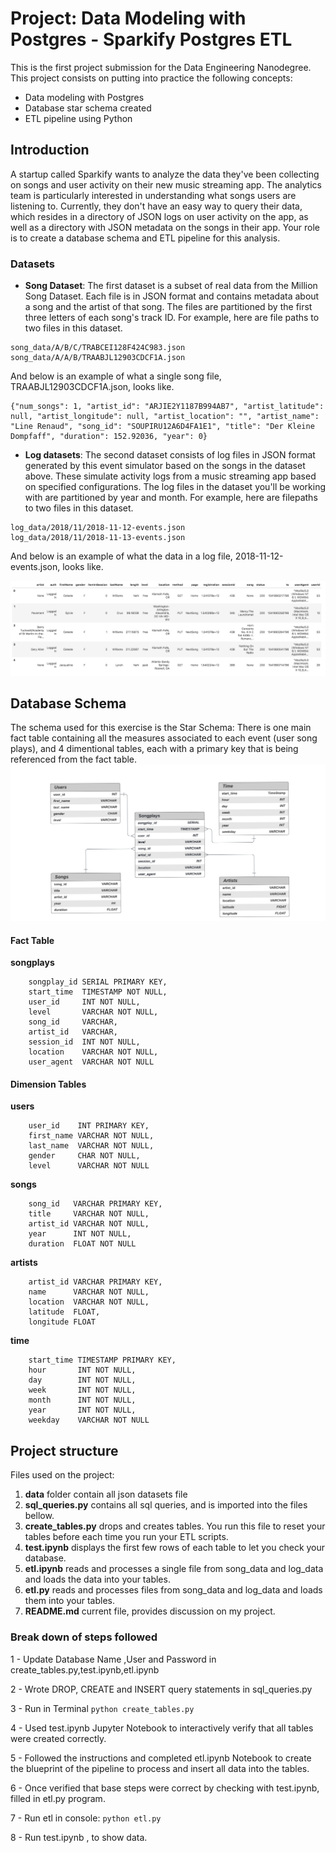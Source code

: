 # Project: Data Modeling with Postgres - Sparkify Postgres ETL

This is the first project submission for the Data Engineering Nanodegree.
This project consists on putting into practice the following concepts:
- Data modeling with Postgres
- Database star schema created 
- ETL pipeline using Python

## Introduction

A startup called Sparkify wants to analyze the data they've been collecting on songs and user activity on their new music streaming app. 
The analytics team is particularly interested in understanding what songs users are listening to. 
Currently, they don't have an easy way to query their data, which resides in a directory of JSON logs on user activity on the app, as well as a directory with JSON metadata on the songs in their app.
Your role is to create a database schema and ETL pipeline for this analysis.

###  Datasets
- **Song Dataset**: The first dataset is a subset of real data from the Million Song Dataset. Each file is in JSON format   and contains metadata about a song and the artist of that song. The files are partitioned by the first three letters of each song's track ID. For example, here are file paths to two files in this dataset.
```
song_data/A/B/C/TRABCEI128F424C983.json
song_data/A/A/B/TRAABJL12903CDCF1A.json
```
And below is an example of what a single song file, TRAABJL12903CDCF1A.json, looks like.


```
{"num_songs": 1, "artist_id": "ARJIE2Y1187B994AB7", "artist_latitude": null, "artist_longitude": null, "artist_location": "", "artist_name": "Line Renaud", "song_id": "SOUPIRU12A6D4FA1E1", "title": "Der Kleine Dompfaff", "duration": 152.92036, "year": 0}
```

- **Log datasets**: The second dataset consists of log files in JSON format generated by this event simulator based on the songs in the dataset above. These simulate activity logs from a music streaming app based on specified configurations.
The log files in the dataset you'll be working with are partitioned by year and month. For example, here are filepaths to two files in this dataset.
```
log_data/2018/11/2018-11-12-events.json
log_data/2018/11/2018-11-13-events.json
```
And below is an example of what the data in a log file, 2018-11-12-events.json, looks like.

![log-data](images\log-data.png)


## Database Schema
The schema used for this exercise is the Star Schema: 
There is one main fact table containing all the measures associated to each event (user song plays), 
and 4 dimentional tables, each with a primary key that is being referenced from the fact table.
![Star-Schema](images\Project-Data-Modeling-with-Postgres-Star-Schema.png)
#### Fact Table
**songplays** 
```
    songplay_id SERIAL PRIMARY KEY,
    start_time  TIMESTAMP NOT NULL,
    user_id     INT NOT NULL,
    level       VARCHAR NOT NULL,
    song_id     VARCHAR,
    artist_id   VARCHAR,
    session_id  INT NOT NULL,
    location    VARCHAR NOT NULL,
    user_agent  VARCHAR NOT NULL
```

#### Dimension Tables
**users** 
```
    user_id    INT PRIMARY KEY,
    first_name VARCHAR NOT NULL,
    last_name  VARCHAR NOT NULL,
    gender     CHAR NOT NULL,
    level      VARCHAR NOT NULL
```
**songs** 
```
    song_id   VARCHAR PRIMARY KEY,
    title     VARCHAR NOT NULL,
    artist_id VARCHAR NOT NULL,
    year      INT NOT NULL,
    duration  FLOAT NOT NULL
```

**artists** 
```
    artist_id VARCHAR PRIMARY KEY,
    name      VARCHAR NOT NULL,
    location  VARCHAR NOT NULL,
    latitude  FLOAT,
    longitude FLOAT
```

**time**
```
    start_time TIMESTAMP PRIMARY KEY,
    hour       INT NOT NULL,
    day        INT NOT NULL,
    week       INT NOT NULL,
    month      INT NOT NULL,
    year       INT NOT NULL,
    weekday    VARCHAR NOT NULL
```


## Project structure

Files used on the project:
1. **data** folder contain all json datasets file
2. **sql_queries.py** contains all sql queries, and is imported into the files bellow.
3. **create_tables.py** drops and creates tables. You run this file to reset your tables before each time you run your ETL scripts.
4. **test.ipynb** displays the first few rows of each table to let you check your database.
5. **etl.ipynb** reads and processes a single file from song_data and log_data and loads the data into your tables. 
6. **etl.py** reads and processes files from song_data and log_data and loads them into your tables. 
7. **README.md** current file, provides discussion on my project.

### Break down of steps followed

1 - Update Database Name ,User and Password in create_tables.py,test.ipynb,etl.ipynb

2 - Wrote DROP, CREATE and INSERT query statements in sql_queries.py

3 - Run in Terminal
 ```python create_tables.py```

4 -  Used test.ipynb Jupyter Notebook to interactively verify that all tables were created correctly.

5 - Followed the instructions and completed etl.ipynb Notebook to create the blueprint of the pipeline to process and insert all data into the tables.

6 - Once verified that base steps were correct by checking with test.ipynb, filled in etl.py program.

7 -  Run etl in console:
```python etl.py```

8 -  Run test.ipynb , to show data.


